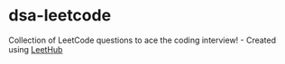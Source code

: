 # dsa-leetcode
Collection of LeetCode questions to ace the coding interview! - Created using [LeetHub](https://github.com/QasimWani/LeetHub)
